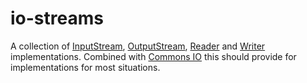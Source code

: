 # io-streams

A collection of [InputStream](https://docs.oracle.com/javase/8/docs/api/java/io/InputStream.html), [OutputStream](https://docs.oracle.com/javase/8/docs/api/java/io/OutputStream.html), [Reader](https://docs.oracle.com/javase/8/docs/api/java/io/Reader.html) and [Writer](https://docs.oracle.com/javase/8/docs/api/java/io/Writer.html) implementations. Combined with [Commons IO](https://commons.apache.org/proper/commons-io/) this should provide for implementations for most situations.
